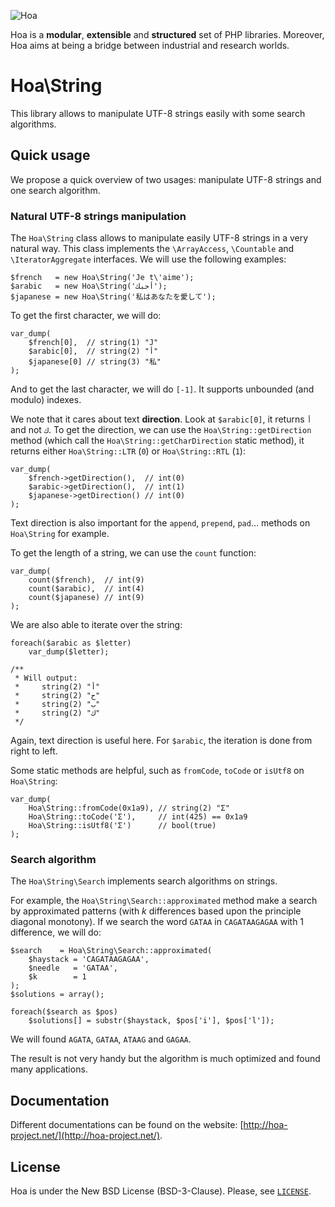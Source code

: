 ![Hoa](http://static.hoa-project.net/Image/Hoa_small.png)

Hoa is a **modular**, **extensible** and **structured** set of PHP libraries.
Moreover, Hoa aims at being a bridge between industrial and research worlds.

# Hoa\String

This library allows to manipulate UTF-8 strings easily with some search
algorithms.

## Quick usage

We propose a quick overview of two usages: manipulate UTF-8 strings and one
search algorithm.

### Natural UTF-8 strings manipulation

The `Hoa\String` class allows to manipulate easily UTF-8 strings in a very
natural way. This class implements the `\ArrayAccess`, `\Countable` and
`\IteratorAggregate` interfaces. We will use the following examples:

    $french   = new Hoa\String('Je t\'aime');
    $arabic   = new Hoa\String('أحبك');
    $japanese = new Hoa\String('私はあなたを愛して');

To get the first character, we will do:

    var_dump(
        $french[0],  // string(1) "J"
        $arabic[0],  // string(2) "أ"
        $japanese[0] // string(3) "私"
    );

And to get the last character, we will do `[-1]`. It supports unbounded (and
modulo) indexes.

We note that it cares about text **direction**. Look at `$arabic[0]`, it returns
`أ` and not `ك`. To get the direction, we can use the `Hoa\String::getDirection`
method (which call the `Hoa\String::getCharDirection` static method), it returns
either `Hoa\String::LTR` (`0`) or `Hoa\String::RTL` (`1`):

    var_dump(
        $french->getDirection(),  // int(0)
        $arabic->getDirection(),  // int(1)
        $japanese->getDirection() // int(0)
    );

Text direction is also important for the `append`, `prepend`, `pad`… methods on
`Hoa\String` for example. 

To get the length of a string, we can use the `count` function:

    var_dump(
        count($french),  // int(9)
        count($arabic),  // int(4)
        count($japanese) // int(9)
    );

We are also able to iterate over the string:

    foreach($arabic as $letter)
        var_dump($letter);

    /**
     * Will output:
     *     string(2) "أ"
     *     string(2) "ح"
     *     string(2) "ب"
     *     string(2) "ك"
     */

Again, text direction is useful here. For `$arabic`, the iteration is done from
right to left.

Some static methods are helpful, such as `fromCode`, `toCode` or `isUtf8` on
`Hoa\String`:

    var_dump(
        Hoa\String::fromCode(0x1a9), // string(2) "Ʃ"
        Hoa\String::toCode('Ʃ'),     // int(425) == 0x1a9
        Hoa\String::isUtf8('Ʃ')      // bool(true)
    );

### Search algorithm

The `Hoa\String\Search` implements search algorithms on strings.

For example, the `Hoa\String\Search::approximated` method make a search by
approximated patterns (with *k* differences based upon the principle diagonal
monotony). If we search the word `GATAA` in `CAGATAAGAGAA` with 1 difference, we
will do:

    $search    = Hoa\String\Search::approximated(
        $haystack = 'CAGATAAGAGAA',
        $needle   = 'GATAA',
        $k        = 1
    );
    $solutions = array();

    foreach($search as $pos)
        $solutions[] = substr($haystack, $pos['i'], $pos['l']);

We will found `AGATA`, `GATAA`, `ATAAG` and `GAGAA`.

The result is not very handy but the algorithm is much optimized and found many
applications.

## Documentation

Different documentations can be found on the website:
[http://hoa-project.net/](http://hoa-project.net/).

## License

Hoa is under the New BSD License (BSD-3-Clause). Please, see
[`LICENSE`](http://hoa-project.net/LICENSE).
